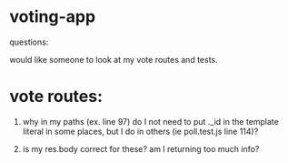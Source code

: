 # voting-app

questions:

would like someone to look at my vote routes and tests.  

# vote routes:

1. why in my paths (ex. line 97) do I not need to put ._id in the template literal in some places, but I do in others (ie poll.test.js line 114)?

1. is my res.body correct for these?  am I returning too much info?

